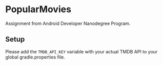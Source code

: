# PopularMovies

Assignment from Android Developer Nanodegree Program.

## Setup

Please add the `TMDB_API_KEY` variable with your actual TMDB API to your global gradle.properties file.
